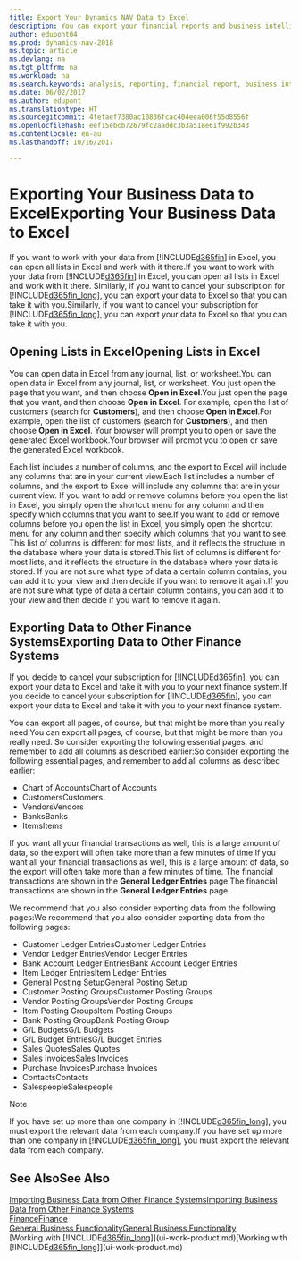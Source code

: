```yaml
---
title: Export Your Dynamics NAV Data to Excel
description: You can export your financial reports and business intelligence data from Dynamics NAV  to Excel, or open your Dynamics NAV data in Excel.
author: edupont04
ms.prod: dynamics-nav-2018
ms.topic: article
ms.devlang: na
ms.tgt_pltfrm: na
ms.workload: na
ms.search.keywords: analysis, reporting, financial report, business intelligence, BI, Excel
ms.date: 06/02/2017
ms.author: edupont
ms.translationtype: HT
ms.sourcegitcommit: 4fefaef7380ac10836fcac404eea006f55d8556f
ms.openlocfilehash: eef15ebcb72679fc2aaddc3b3a518e61f992b343
ms.contentlocale: en-au
ms.lasthandoff: 10/16/2017

---
```

# <a name="exporting-your-business-data-to-excel"></a><span data-ttu-id="6055f-103">Exporting Your Business Data to Excel</span><span class="sxs-lookup"><span data-stu-id="6055f-103">Exporting Your Business Data to Excel</span></span>
<span data-ttu-id="6055f-104">If you want to work with your data from [!INCLUDE[d365fin](includes/d365fin_md.md)] in Excel, you can open all lists in Excel and work with it there.</span><span class="sxs-lookup"><span data-stu-id="6055f-104">If you want to work with your data from [!INCLUDE[d365fin](includes/d365fin_md.md)] in Excel, you can open all lists in Excel and work with it there.</span></span> <span data-ttu-id="6055f-105">Similarly, if you want to cancel your subscription for [!INCLUDE[d365fin_long](includes/d365fin_long_md.md)], you can export your data to Excel so that you can take it with you.</span><span class="sxs-lookup"><span data-stu-id="6055f-105">Similarly, if you want to cancel your subscription for [!INCLUDE[d365fin_long](includes/d365fin_long_md.md)], you can export your data to Excel so that you can take it with you.</span></span>

## <a name="opening-lists-in-excel"></a><span data-ttu-id="6055f-106">Opening Lists in Excel</span><span class="sxs-lookup"><span data-stu-id="6055f-106">Opening Lists in Excel</span></span>
<span data-ttu-id="6055f-107">You can open data in Excel from any journal, list, or worksheet.</span><span class="sxs-lookup"><span data-stu-id="6055f-107">You can open data in Excel from any journal, list, or worksheet.</span></span> <span data-ttu-id="6055f-108">You just open the page that you want, and then choose **Open in Excel**.</span><span class="sxs-lookup"><span data-stu-id="6055f-108">You just open the page that you want, and then choose **Open in Excel**.</span></span> <span data-ttu-id="6055f-109">For example, open the list of customers (search for **Customers**), and then choose **Open in Excel**.</span><span class="sxs-lookup"><span data-stu-id="6055f-109">For example, open the list of customers (search for **Customers**), and then choose **Open in Excel**.</span></span> <span data-ttu-id="6055f-110">Your browser will prompt you to open or save the generated Excel workbook.</span><span class="sxs-lookup"><span data-stu-id="6055f-110">Your browser will prompt you to open or save the generated Excel workbook.</span></span>  

<span data-ttu-id="6055f-111">Each list includes a number of columns, and the export to Excel will include any columns that are in your current view.</span><span class="sxs-lookup"><span data-stu-id="6055f-111">Each list includes a number of columns, and the export to Excel will include any columns that are in your current view.</span></span> <span data-ttu-id="6055f-112">If you want to add or remove columns before you open the list in Excel, you simply open the shortcut menu for any column and then specify which columns that you want to see.</span><span class="sxs-lookup"><span data-stu-id="6055f-112">If you want to add or remove columns before you open the list in Excel, you simply open the shortcut menu for any column and then specify which columns that you want to see.</span></span> <span data-ttu-id="6055f-113">This list of columns is different for most lists, and it reflects the structure in the database where your data is stored.</span><span class="sxs-lookup"><span data-stu-id="6055f-113">This list of columns is different for most lists, and it reflects the structure in the database where your data is stored.</span></span> <span data-ttu-id="6055f-114">If you are not sure what type of data a certain column contains, you can add it to your view and then decide if you want to remove it again.</span><span class="sxs-lookup"><span data-stu-id="6055f-114">If you are not sure what type of data a certain column contains, you can add it to your view and then decide if you want to remove it again.</span></span>  

## <a name="exporting-data-to-other-finance-systems"></a><span data-ttu-id="6055f-115">Exporting Data to Other Finance Systems</span><span class="sxs-lookup"><span data-stu-id="6055f-115">Exporting Data to Other Finance Systems</span></span>
<span data-ttu-id="6055f-116">If you decide to cancel your subscription for [!INCLUDE[d365fin](includes/d365fin_md.md)], you can export your data to Excel and take it with you to your next finance system.</span><span class="sxs-lookup"><span data-stu-id="6055f-116">If you decide to cancel your subscription for [!INCLUDE[d365fin](includes/d365fin_md.md)], you can export your data to Excel and take it with you to your next finance system.</span></span>  

<span data-ttu-id="6055f-117">You can export all pages, of course, but that might be more than you really need.</span><span class="sxs-lookup"><span data-stu-id="6055f-117">You can export all pages, of course, but that might be more than you really need.</span></span> <span data-ttu-id="6055f-118">So consider exporting the following essential pages, and remember to add all columns as described earlier:</span><span class="sxs-lookup"><span data-stu-id="6055f-118">So consider exporting the following essential pages, and remember to add all columns as described earlier:</span></span>  

* <span data-ttu-id="6055f-119">Chart of Accounts</span><span class="sxs-lookup"><span data-stu-id="6055f-119">Chart of Accounts</span></span>  
* <span data-ttu-id="6055f-120">Customers</span><span class="sxs-lookup"><span data-stu-id="6055f-120">Customers</span></span>  
* <span data-ttu-id="6055f-121">Vendors</span><span class="sxs-lookup"><span data-stu-id="6055f-121">Vendors</span></span>  
* <span data-ttu-id="6055f-122">Banks</span><span class="sxs-lookup"><span data-stu-id="6055f-122">Banks</span></span>  
* <span data-ttu-id="6055f-123">Items</span><span class="sxs-lookup"><span data-stu-id="6055f-123">Items</span></span>  

<span data-ttu-id="6055f-124">If you want all your financial transactions as well, this is a large amount of data, so the export will often take more than a few minutes of time.</span><span class="sxs-lookup"><span data-stu-id="6055f-124">If you want all your financial transactions as well, this is a large amount of data, so the export will often take more than a few minutes of time.</span></span> <span data-ttu-id="6055f-125">The financial transactions are shown in the **General Ledger Entries** page.</span><span class="sxs-lookup"><span data-stu-id="6055f-125">The financial transactions are shown in the **General Ledger Entries** page.</span></span>  

<span data-ttu-id="6055f-126">We recommend that you also consider exporting data from the following pages:</span><span class="sxs-lookup"><span data-stu-id="6055f-126">We recommend that you also consider exporting data from the following pages:</span></span>  

* <span data-ttu-id="6055f-127">Customer Ledger Entries</span><span class="sxs-lookup"><span data-stu-id="6055f-127">Customer Ledger Entries</span></span>  
* <span data-ttu-id="6055f-128">Vendor Ledger Entries</span><span class="sxs-lookup"><span data-stu-id="6055f-128">Vendor Ledger Entries</span></span>  
* <span data-ttu-id="6055f-129">Bank Account Ledger Entries</span><span class="sxs-lookup"><span data-stu-id="6055f-129">Bank Account Ledger Entries</span></span>  
* <span data-ttu-id="6055f-130">Item Ledger Entries</span><span class="sxs-lookup"><span data-stu-id="6055f-130">Item Ledger Entries</span></span>  
* <span data-ttu-id="6055f-131">General Posting Setup</span><span class="sxs-lookup"><span data-stu-id="6055f-131">General Posting Setup</span></span>  
* <span data-ttu-id="6055f-132">Customer Posting Groups</span><span class="sxs-lookup"><span data-stu-id="6055f-132">Customer Posting Groups</span></span>  
* <span data-ttu-id="6055f-133">Vendor Posting Groups</span><span class="sxs-lookup"><span data-stu-id="6055f-133">Vendor Posting Groups</span></span>  
* <span data-ttu-id="6055f-134">Item Posting Groups</span><span class="sxs-lookup"><span data-stu-id="6055f-134">Item Posting Groups</span></span>  
* <span data-ttu-id="6055f-135">Bank Posting Group</span><span class="sxs-lookup"><span data-stu-id="6055f-135">Bank Posting Group</span></span>  
* <span data-ttu-id="6055f-136">G/L Budgets</span><span class="sxs-lookup"><span data-stu-id="6055f-136">G/L Budgets</span></span>  
* <span data-ttu-id="6055f-137">G/L Budget Entries</span><span class="sxs-lookup"><span data-stu-id="6055f-137">G/L Budget Entries</span></span>  
* <span data-ttu-id="6055f-138">Sales Quotes</span><span class="sxs-lookup"><span data-stu-id="6055f-138">Sales Quotes</span></span>  
* <span data-ttu-id="6055f-139">Sales Invoices</span><span class="sxs-lookup"><span data-stu-id="6055f-139">Sales Invoices</span></span>  
* <span data-ttu-id="6055f-140">Purchase Invoices</span><span class="sxs-lookup"><span data-stu-id="6055f-140">Purchase Invoices</span></span>  
* <span data-ttu-id="6055f-141">Contacts</span><span class="sxs-lookup"><span data-stu-id="6055f-141">Contacts</span></span>  
* <span data-ttu-id="6055f-142">Salespeople</span><span class="sxs-lookup"><span data-stu-id="6055f-142">Salespeople</span></span>  

> [!NOTE]  
>   <span data-ttu-id="6055f-143">If you have set up more than one company in [!INCLUDE[d365fin_long](includes/d365fin_long_md.md)], you must export the relevant data from each company.</span><span class="sxs-lookup"><span data-stu-id="6055f-143">If you have set up more than one company in [!INCLUDE[d365fin_long](includes/d365fin_long_md.md)], you must export the relevant data from each company.</span></span>

## <a name="see-also"></a><span data-ttu-id="6055f-144">See Also</span><span class="sxs-lookup"><span data-stu-id="6055f-144">See Also</span></span>
[<span data-ttu-id="6055f-145">Importing Business Data from Other Finance Systems</span><span class="sxs-lookup"><span data-stu-id="6055f-145">Importing Business Data from Other Finance Systems</span></span>](upload-data.md)  
[<span data-ttu-id="6055f-146">Finance</span><span class="sxs-lookup"><span data-stu-id="6055f-146">Finance</span></span>](finance.md)  
[<span data-ttu-id="6055f-147">General Business Functionality</span><span class="sxs-lookup"><span data-stu-id="6055f-147">General Business Functionality</span></span>](ui-across-business-areas.md)  
<span data-ttu-id="6055f-148">[Working with [!INCLUDE[d365fin_long](includes/d365fin_long_md.md)]](ui-work-product.md)</span><span class="sxs-lookup"><span data-stu-id="6055f-148">[Working with [!INCLUDE[d365fin_long](includes/d365fin_long_md.md)]](ui-work-product.md)</span></span>  

